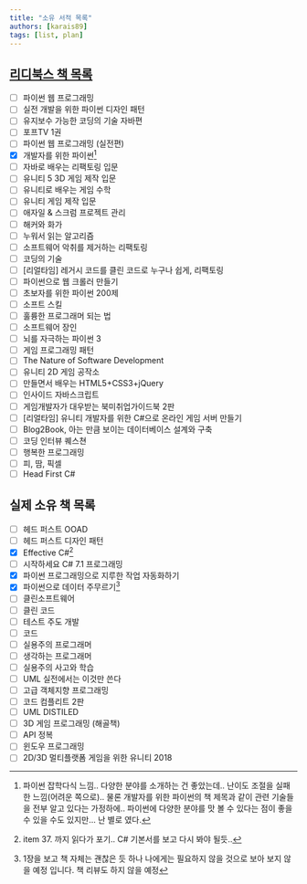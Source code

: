 ```yaml
---
title: "소유 서적 목록"
authors: [karais89]
tags: [list, plan]
---
```



## [리디북스 책 목록](https://ridibooks.com/)

- [ ] 파이썬 웹 프로그래밍
- [ ] 실전 개발을 위한 파이썬 디자인 패턴
- [ ] 유지보수 가능한 코딩의 기술 자바편
- [ ] 포프TV 1권
- [ ] 파이썬 웹 프로그래밍 (실전편)
- [X] 개발자를 위한 파이썬[^1]
- [ ] 자바로 배우는 리팩토링 입문
- [ ] 유니티 5 3D 게임 제작 입문
- [ ] 유니티로 배우는 게임 수학
- [ ] 유니티 게임 제작 입문
- [ ] 애자일 & 스크럼 프로젝트 관리
- [ ] 해커와 화가
- [ ] 누워서 읽는 알고리즘
- [ ] 소프트웨어 악취를 제거하는 리팩토링
- [ ] 코딩의 기술
- [ ] [리얼타임] 레거시 코드를 클린 코드로 누구나 쉽게, 리팩토링
- [ ] 파이썬으로 웹 크롤러 만들기
- [ ] 초보자를 위한 파이썬 200제
- [ ] 소프트 스킬
- [ ] 훌륭한 프로그래머 되는 법
- [ ] 소프트웨어 장인
- [ ] 뇌를 자극하는 파이썬 3
- [ ] 게임 프로그래밍 패턴
- [ ] The Nature of Software Development
- [ ] 유니티 2D 게임 공작소
- [ ] 만들면서 배우는 HTML5+CSS3+jQuery
- [ ] 인사이드 자바스크립트
- [ ] 게임개발자가 대우받는 북미취업가이드북 2판
- [ ] [리얼타임] 유니티 개발자를 위한 C#으로 온라인 게임 서버 만들기
- [ ] Blog2Book, 아는 만큼 보이는 데이터베이스 설계와 구축
- [ ] 코딩 인터뷰 퀘스쳔
- [ ] 행복한 프로그래밍
- [ ] 피, 땀, 픽셀
- [ ] Head First C#

## 실제 소유 책 목록

- [ ] 헤드 퍼스트 OOAD
- [ ] 헤드 퍼스트 디자인 패턴
- [X] Effective C#[^2]
- [ ] 시작하세요 C# 7.1 프로그래밍
- [X] 파이썬 프로그래밍으로 지루한 작업 자동화하기
- [X] 파이썬으로 데이터 주무르기[^3]
- [ ] 클린소프트웨어
- [ ] 클린 코드
- [ ] 테스트 주도 개발
- [ ] 코드
- [ ] 실용주의 프로그래머
- [ ] 생각하는 프로그래머
- [ ] 실용주의 사고와 학습
- [ ] UML 실전에서는 이것만 쓴다
- [ ] 고급 객체지향 프로그래밍
- [ ] 코드 컴플리트 2판
- [ ] UML DISTILED
- [ ] 3D 게임 프로그래밍 (해골책)
- [ ] API 정복
- [ ] 윈도우 프로그래밍
- [ ] 2D/3D 멀티플랫폼 게임을 위한 유니티 2018

[^1]: 파이썬 잡학다식 느낌.. 다양한 분야를 소개하는 건 좋았는데.. 난이도 조절을 실패한 느낌(어려운 쪽으로).. 물론 개발자를 위한 파이썬의 책 제목과 같이 관련 기술들을 전부 알고 있다는 가정하에.. 파이썬에 다양한 분야를 맛 볼 수 있다는 점이 좋을 수 있을 수도 있지만... 난 별로 였다.
[^2]: item 37. 까지 읽다가 포기.. C# 기본서를 보고 다시 봐야 될듯..
[^3]: 1장을 보고 책 자체는 괜찮은 듯 하나 나에게는 필요하지 않을 것으로 보아 보지 않을 예정 입니다. 책 리뷰도 하지 않을 예정